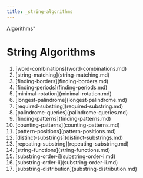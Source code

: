```yaml
---
title: _string-algorithms
---
```


Algorithms\"

# String Algorithms

1.  \[word-combinations](word-combinations.md)
2.  \[string-matching](string-matching.md)
3.  \[finding-borders](finding-borders.md)
4.  \[finding-periods](finding-periods.md)
5.  \[minimal-rotation](minimal-rotation.md)
6.  \[longest-palindrome](longest-palindrome.md)
7.  \[required-substring](required-substring.md)
8.  \[palindrome-queries](palindrome-queries.md)
9.  \[finding-patterns](finding-patterns.md)
10. \[counting-patterns](counting-patterns.md)
11. \[pattern-positions](pattern-positions.md)
12. \[distinct-substrings](distinct-substrings.md)
13. \[repeating-substring](repeating-substring.md)
14. \[string-functions](string-functions.md)
15. \[substring-order-i](substring-order-i.md)
16. \[substring-order-ii](substring-order-ii.md)
17. \[substring-distribution](substring-distribution.md)
